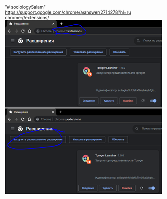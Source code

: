 "# sociologySalam"
https://support.google.com/chrome/a/answer/2714278?hl=ru
chrome://extensions/
![alt text](instruction/1.png)
![alt text](instruction/2.png)
